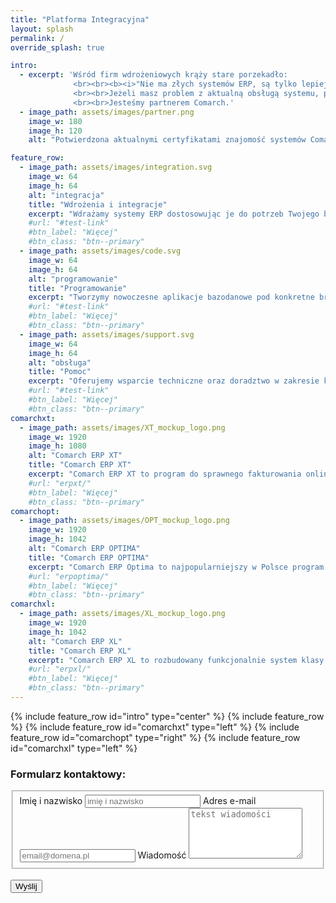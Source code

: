 ```yaml
---
title: "Platforma Integracyjna"
layout: splash
permalink: /
override_splash: true

intro: 
  - excerpt: 'Wśród firm wdrożeniowych krąży stare porzekadło:
              <br><br><b><i>"Nie ma złych systemów ERP, są tylko lepiej lub gorzej wdrożone"</i></b>.
              <br><br>Jeżeli masz problem z aktualną obsługą systemu, potrzebujesz pomocy przy wdrożeniu lub usprawnieniu procesów w Twojej firmie skontaktuj się z Nami.
              <br><br>Jesteśmy partnerem Comarch.'
  - image_path: assets/images/partner.png
    image_w: 180
    image_h: 120
    alt: "Potwierdzona aktualnymi certyfikatami znajomość systemów Comarch ERP"

feature_row:
  - image_path: assets/images/integration.svg
    image_w: 64
    image_h: 64
    alt: "integracja"
    title: "Wdrożenia i integracje"
    excerpt: "Wdrażamy systemy ERP dostosowując je do potrzeb Twojego biznesu. Integrujemy istniejące rozwiązania z systemami ERP."
    #url: "#test-link"
    #btn_label: "Więcej"
    #btn_class: "btn--primary"
  - image_path: assets/images/code.svg
    image_w: 64
    image_h: 64
    alt: "programowanie"
    title: "Programowanie"
    excerpt: "Tworzymy nowoczesne aplikacje bazodanowe pod konkretne branże, wykorzystując do tego najlepsze technologie i standardy kodowania."
    #url: "#test-link"
    #btn_label: "Więcej"
    #btn_class: "btn--primary"
  - image_path: assets/images/support.svg
    image_w: 64
    image_h: 64
    alt: "obsługa"
    title: "Pomoc"
    excerpt: "Oferujemy wsparcie techniczne oraz doradztwo w zakresie konfiguracji, wdrożenia i obsługi systemów ERP."
    #url: "#test-link"
    #btn_label: "Więcej"
    #btn_class: "btn--primary"
comarchxt: 
  - image_path: assets/images/XT_mockup_logo.png
    image_w: 1920
    image_h: 1080
    alt: "Comarch ERP XT"
    title: "Comarch ERP XT"
    excerpt: "Comarch ERP XT to program do sprawnego fakturowania online, kontroli magazynu, prowadzenia księgowości (KPiR i pełnej księgowości), raportowania oraz prowadzenia e-sklepu przeznaczony <b>dla mikro i małych firm</b>. W zależności od Twoich potrzeb możesz wybrać i płacić za te usługi, których potrzebujesz."
    #url: "erpxt/"
    #btn_label: "Więcej"
    #btn_class: "btn--primary"
comarchopt:
  - image_path: assets/images/OPT_mockup_logo.png
    image_w: 1920
    image_h: 1042
    alt: "Comarch ERP OPTIMA"
    title: "Comarch ERP OPTIMA"
    excerpt: "Comarch ERP Optima to najpopularniejszy w Polsce program przeznaczony <b>dla małych i średnich firm</b> z każdej branży. Dzięki modułom dedykowanym każdemu obszarowi biznesowemu (faktury, płace, kasa/bank, sprzedaż, handel z magazynem itd.) jest optymalnym systemem ERP do zarządzania firmą."
    #url: "erpoptima/"
    #btn_label: "Więcej"
    #btn_class: "btn--primary"
comarchxl:
  - image_path: assets/images/XL_mockup_logo.png
    image_w: 1920
    image_h: 1042
    alt: "Comarch ERP XL"
    title: "Comarch ERP XL"
    excerpt: "Comarch ERP XL to rozbudowany funkcjonalnie system klasy ERP przeznaczony <b>dla średnich i dużych firm</b>. Charakteryzuje się elastyczną budową modułową. Funkcjonalności systemu zgrupowane są w kilkunastu współpracujących ze sobą obszarach. Optymalna konfiguracja i ilość modułów dobierana jest na podstawie wnikliwej analizy potrzeb i specyfiki funkcjonowania firmy."
    #url: "erpxl/"
    #btn_label: "Więcej"
    #btn_class: "btn--primary"
---
```


{% include feature_row id="intro" type="center" %}
{% include feature_row %}
{% include feature_row id="comarchxt" type="left" %}
{% include feature_row id="comarchopt" type="right" %}
{% include feature_row id="comarchxl" type="left" %}

<h3>Formularz kontaktowy:</h3>
<script>
// javascript
window.onload = function() { 
  var el = document.getElementById('g-recaptcha-response'); 
  if (el) { 
    el.setAttribute('required', 'required'); 
  } 
}
</script>

<form id="fs-frm" name="simple-contact-form" accept-charset="utf-8" action="https://formspree.io/f/mleazawe" method="post">
  <fieldset id="fs-frm-inputs">
    <label for="full-name">Imię i nazwisko</label>
    <input type="text" name="name" id="full-name" placeholder="imię i nazwisko" required="">
    <label for="email-address">Adres e-mail</label>
    <input type="email" name="_replyto" id="email-address" placeholder="email@domena.pl" required="">
    <label for="message">Wiadomość</label>
    <textarea rows="5" name="message" id="message" placeholder="tekst wiadomości" required=""></textarea>
    <input type="hidden" name="_subject" id="email-subject" value="Wiadomość z integi.pl">
  </fieldset>
  <div class="g-recaptcha" data-sitekey="6LdmEoMcAAAAAKbg4gCnuwMoT-9Td64sjtXs9Xik"></div>
  <br/>
  <input type="submit" value="Wyślij">
</form>


